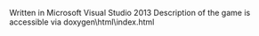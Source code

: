 Written in Microsoft Visual Studio 2013
Description of the game is accessible via doxygen\html\index.html